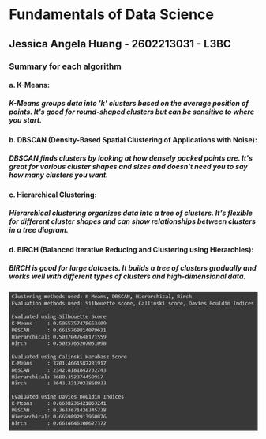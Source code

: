 # Fundamentals of Data Science
## Jessica Angela Huang - 2602213031 - L3BC
### Summary for each algorithm
#### a. K-Means:
##### K-Means groups data into 'k' clusters based on the average position of points. It's good for round-shaped clusters but can be sensitive to where you start.
#### b. DBSCAN (Density-Based Spatial Clustering of Applications with Noise):
##### DBSCAN finds clusters by looking at how densely packed points are. It's great for various cluster shapes and sizes and doesn't need you to say how many clusters you want.
#### c. Hierarchical Clustering:
##### Hierarchical clustering organizes data into a tree of clusters. It's flexible for different cluster shapes and can show relationships between clusters in a tree diagram.
#### d. BIRCH (Balanced Iterative Reducing and Clustering using Hierarchies):
##### BIRCH is good for large datasets. It builds a tree of clusters gradually and works well with different types of clusters and high-dimensional data.
![image](img/img1.png)
